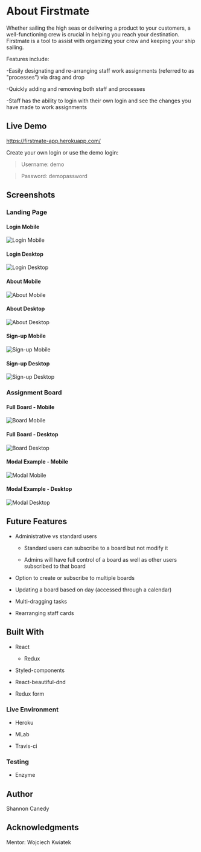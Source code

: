 # About Firstmate

Whether sailing the high seas or delivering a product to your customers, a well-functioning crew is crucial in helping you reach your destination. Firstmate is a tool to assist with organizing your crew and keeping your ship sailing.

Features include:

-Easily designating and re-arranging staff work assignments (referred to as "processes") via drag and drop

-Quickly adding and removing both staff and processes

-Staff has the ability to login with their own login and see the changes you have made to work assignments

## Live Demo
https://firstmate-app.herokuapp.com/

Create your own login or use the demo login:
>Username: demo

>Password: demopassword

## Screenshots


### Landing Page 


#### Login Mobile

![Login Mobile](screenshots/login-mobile.png)


#### Login Desktop

![Login Desktop](screenshots/login-full.png)


#### About Mobile

![About Mobile](screenshots/about-mobile.png)


#### About Desktop

![About Desktop](screenshots/about-full.png)


#### Sign-up Mobile

![Sign-up Mobile](screenshots/signup-mobile.png)


#### Sign-up Desktop

![Sign-up Desktop](screenshots/signup-full.png)


### Assignment Board


#### Full Board - Mobile

![Board Mobile](screenshots/board-mobile.png)


#### Full Board - Desktop

![Board Desktop](screenshots/board-full.png)


#### Modal Example - Mobile

![Modal Mobile](screenshots/modal-mobile.png)


#### Modal Example - Desktop

![Modal Desktop](screenshots/modal-full.png)

## Future Features
* Administrative vs standard users

  * Standard users can subscribe to a board but not modify it

  * Admins will have full control of a board as well as other users subscribed to that board


* Option to create or subscribe to multiple boards

* Updating a board based on day (accessed through a calendar)

* Multi-dragging tasks

* Rearranging staff cards


## Built With
* React
  * Redux

* Styled-components

* React-beautiful-dnd

* Redux form


### Live Environment
* Heroku

* MLab

* Travis-ci

### Testing
* Enzyme

## Author
Shannon Canedy

## Acknowledgments
Mentor: Wojciech Kwiatek
